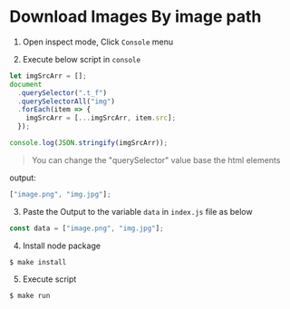 # Download Images By image path

1. Open inspect mode, Click `Console` menu

2. Execute below script in `console`

```js
let imgSrcArr = [];
document
  .querySelector(".t_f")
  .querySelectorAll("img")
  .forEach(item => {
    imgSrcArr = [...imgSrcArr, item.src];
  });

console.log(JSON.stringify(imgSrcArr));
```

> You can change the "querySelector" value base the html elements

output:

```js
["image.png", "img.jpg"];
```

3. Paste the Output to the variable `data` in `index.js` file as below

```js
const data = ["image.png", "img.jpg"];
```

4. Install node package

```properties
$ make install
```

5. Execute script

```properties
$ make run
```
